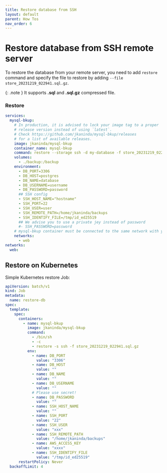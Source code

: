 ```yaml
---
title: Restore database from SSH
layout: default
parent: How Tos
nav_order: 6
---
```

# Restore database from SSH remote server

To restore the database from your remote server, you need to add `restore` command and specify the file to restore by adding `--file store_20231219_022941.sql.gz`.

{: .note }
It supports __.sql__ and __.sql.gz__ compressed file.

### Restore

```yml
services:
  mysql-bkup:
    # In production, it is advised to lock your image tag to a proper
    # release version instead of using `latest`.
    # Check https://github.com/jkaninda/mysql-bkup/releases
    # for a list of available releases.
    image: jkaninda/mysql-bkup
    container_name: mysql-bkup
    command: restore --storage ssh -d my-database -f store_20231219_022941.sql.gz --path /home/jkaninda/backups
    volumes:
      - ./backup:/backup
    environment:
      - DB_PORT=3306
      - DB_HOST=postgres
      - DB_NAME=database
      - DB_USERNAME=username
      - DB_PASSWORD=password
      ## SSH config
      - SSH_HOST_NAME="hostname"
      - SSH_PORT=22
      - SSH_USER=user
      - SSH_REMOTE_PATH=/home/jkaninda/backups
      - SSH_IDENTIFY_FILE=/tmp/id_ed25519
      ## We advise you to use a private jey instead of password
      #- SSH_PASSWORD=password
    # mysql-bkup container must be connected to the same network with your database
    networks:
      - web
networks:
  web:
```
## Restore on Kubernetes

Simple Kubernetes restore Job:

```yaml
apiVersion: batch/v1
kind: Job
metadata:
  name: restore-db
spec:
  template:
    spec:
      containers:
        - name: mysql-bkup
          image: jkaninda/mysql-bkup
          command:
            - /bin/sh
            - -c
            - restore -s ssh -f store_20231219_022941.sql.gz
          env:
            - name: DB_PORT
              value: "3306"
            - name: DB_HOST
              value: ""
            - name: DB_NAME
              value: ""
            - name: DB_USERNAME
              value: ""
            # Please use secret!
            - name: DB_PASSWORD
              value: ""
            - name: SSH_HOST_NAME
              value: ""
            - name: SSH_PORT
              value: "22"
            - name: SSH_USER
              value: "xxx"
            - name: SSH_REMOTE_PATH
              value: "/home/jkaninda/backups"
            - name: AWS_ACCESS_KEY
              value: "xxxx"
            - name: SSH_IDENTIFY_FILE
              value: "/tmp/id_ed25519"
      restartPolicy: Never
  backoffLimit: 4
```